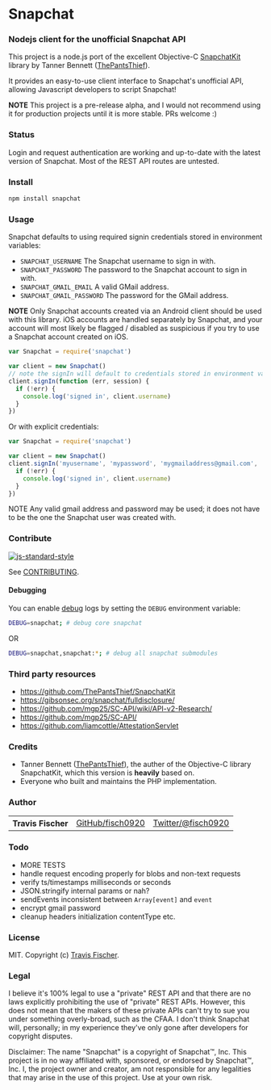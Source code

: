 # Snapchat

### Nodejs client for the unofficial Snapchat API

This project is a node.js port of the excellent Objective-C [SnapchatKit](https://github.com/ThePantsThief/SnapchatKit) library by Tanner Bennett ([ThePantsThief](https://github.com/ThePantsThief)).

It provides an easy-to-use client interface to Snapchat's unofficial API, allowing Javascript developers to script Snapchat!

**NOTE** This project is a pre-release alpha, and I would not recommend using it for production projects until it is more stable. PRs welcome :)

### Status

Login and request authentication are working and up-to-date with the latest version of Snapchat. Most of the REST API routes are untested.

### Install

```bash
npm install snapchat
```

### Usage

Snapchat defaults to using required signin credentials stored in environment variables:

- `SNAPCHAT_USERNAME` The Snapchat username to sign in with.
- `SNAPCHAT_PASSWORD` The password to the Snapchat account to sign in with.
- `SNAPCHAT_GMAIL_EMAIL` A valid GMail address.
- `SNAPCHAT_GMAIL_PASSWORD` The password for the GMail address.

**NOTE** Only Snapchat accounts created via an Android client should be used with this library. iOS accounts are handled separately by Snapchat, and your account will most likely be flagged / disabled as suspicious if you try to use a Snapchat account created on iOS.

```javascript
var Snapchat = require('snapchat')

var client = new Snapchat()
// note the signIn will default to credentials stored in environment variables
client.signIn(function (err, session) {
  if (!err) {
    console.log('signed in', client.username)
  }
})
```

Or with explicit credentials:

```javascript
var Snapchat = require('snapchat')

var client = new Snapchat()
client.signIn('myusername', 'mypassword', 'mygmailaddress@gmail.com', 'mygmailpassword', function (err, session) {
  if (!err) {
    console.log('signed in', client.username)
  }
})
```

NOTE Any valid gmail address and password may be used; it does not have to be the one the Snapchat user was created with.

### Contribute

[![js-standard-style](https://cdn.rawgit.com/feross/standard/master/badge.svg)](https://github.com/feross/standard)

See [CONTRIBUTING](https://github.com/fisch0920/snapchat/blob/master/CONTRIBUTING.md).

#### Debugging

You can enable [debug](https://www.npmjs.com/package/debug) logs by setting the `DEBUG` environment variable:

```bash
DEBUG=snapchat; # debug core snapchat
```
OR
```bash
DEBUG=snapchat,snapchat:*; # debug all snapchat submodules
```

### Third party resources

- https://github.com/ThePantsThief/SnapchatKit
- https://gibsonsec.org/snapchat/fulldisclosure/
- https://github.com/mgp25/SC-API/wiki/API-v2-Research/
- https://github.com/mgp25/SC-API/
- https://github.com/liamcottle/AttestationServlet

### Credits

- Tanner Bennett ([ThePantsThief](https://github.com/ThePantsThief)), the auther of the Objective-C library SnapchatKit, which this version is **heavily** based on.
- Everyone who built and maintains the PHP implementation.

### Author

<table><tbody>
<tr><th align="left">Travis Fischer</th><td><a href="https://github.com/fisch0920">GitHub/fisch0920</a></td><td><a href="http://twitter.com/fisch0920">Twitter/@fisch0920</a></td></tr>
</tbody></table>

### Todo

* MORE TESTS
* handle request encoding properly for blobs and non-text requests
* verify ts/timestamps milliseconds or seconds
* JSON.stringify internal params or nah?
* sendEvents inconsistent between `Array[event]` and `event`
* encrypt gmail password
* cleanup headers initialization contentType etc.

### License

MIT. Copyright (c) [Travis Fischer](https://makesnaps.com).

### Legal

I believe it's 100% legal to use a "private" REST API and that there are no laws explicitly prohibiting the use of "private" REST APIs. However, this does not mean that the makers of these private APIs can't try to sue you under something overly-broad, such as the CFAA. I don't think Snapchat will, personally; in my experience they've only gone after developers for copyright disputes.

Disclaimer: The name "Snapchat" is a copyright of Snapchat™, Inc. This project is in no way affiliated with, sponsored, or endorsed by Snapchat™, Inc. I, the project owner and creator, am not responsible for any legalities that may arise in the use of this project. Use at your own risk.
